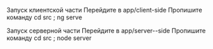 Запуск клиентской части
Перейдите в app/client-side 
Пропишите команду 
cd src ;  ng serve

Запуск серверной части
Перейдите в app/server--side 
Пропишите команду 
cd src ;  node server
